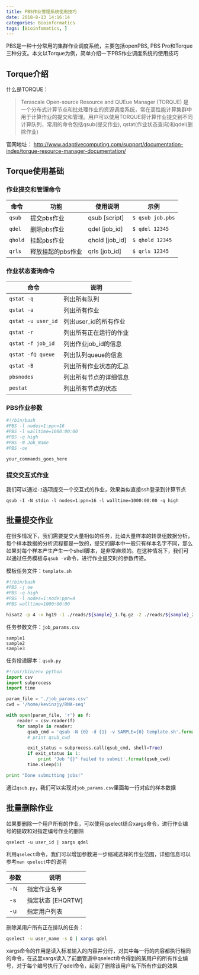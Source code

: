 ```yaml
---
title: PBS作业管理系统使用技巧
date: 2018-8-13 14:16:14
categories: Bioinformatics
tags: [Bioinfomatics, ]
---
```


PBS是一种十分常用的集群作业调度系统，主要包括openPBS, PBS Pro和Torque三种分支。本文以Torque为例，简单介绍一下PBS作业调度系统的使用技巧

## Torque介绍

什么是TORQUE：

> Terascale Open-source Resource and QUEue Manager (TORQUE) 是一个分布式计算节点和批处理作业的资源调度系统，常在高性能计算集群中用于计算作业的提交和管理。用户可以使用TORQUE将计算作业提交到不同计算队列，常用的命令包括qsub(提交作业), qstat(作业状态查询)和qdel(删除作业)

官网地址： http://www.adaptivecomputing.com/support/documentation-index/torque-resource-manager-documentation/

<!-- more -->

## Torque使用基础

### 作业提交和管理命令

| 命令 | 功能 | 使用说明 | 示例 |
|-----|-----|-----|-----|
| `qsub` | 提交pbs作业 | qsub [script] | `$ qsub job.pbs`
| `qdel` | 删除pbs作业 | qdel [job_id] | `$ qdel 12345`
| `qhold` | 挂起pbs作业 | qhold [job_id] | `$ qhold 12345`
| `qrls` | 释放挂起的pbs作业 | qrls [job_id] | `$ qrls 12345`

### 作业状态查询命令

| 命令 | 说明 |
| ---- | ----|
| `qstat -q` | 列出所有队列 |
| `qstat -a` | 列出所有作业 |
| `qstat -u user_id` | 列出user_id的所有作业 |
| `qstat -r` | 列出所有正在运行的作业 |
| `qstat -f job_id` | 列出作业job_id的信息 |
| `qstat -fQ queue` | 列出队列queue的信息 |
| `qstat -B` | 列出所有作业状态的汇总 |
| `pbsnodes` | 列出所有节点的详细信息 |
| `pestat` | 列出所有节点的状态 |

### PBS作业参数

```bash
#!/bin/bash
#PBS -l nodes=1:ppn=16
#PBS -l walltime=1000:00:00
#PBS -q high
#PBS -N Job_Name
#PBS -oe

your_commands_goes_here
```

### 提交交互式作业

我们可以通过`-I`选项提交一个交互式的作业，效果类似直接ssh登录到计算节点

`qsub -I -N stdin -l nodes=1:ppn=16 -l walltime=1000:00:00 -q high`

## 批量提交作业

在很多情况下，我们需要提交大量相似的任务，比如大量样本的转录组数据分析，每个样本数据的分析流程都是一致的，提交的脚本中一般只有样本名字不同，那么如果对每个样本产生产生一个shell脚本，是非常麻烦的。在这种情况下，我们可以通过任务模板与`qsub -v`命令，进行作业提交时的参数传递。

模板任务文件：`template.sh`

```bash
#!/bin/bash
#PBS -j oe
#PBS -q high
#PBS -l nodes=1:node:ppn=4
#PBS walltime=1000:00:00

hisat2 -p 4 -x hg19 -1 ./reads/${sample}_1.fq.gz -2 ./reads/${sample}_2.fq.fz -t | samtools view -bS > ./align/${sample}.bam
```

任务参数文件：`job_params.csv`
```
sample1
sample2
sample3
```

任务投递脚本：`qsub.py`
```python
#!/usr/bin/env python
import csv
import subprocess
import time

param_file = './job_params.csv'
cwd = '/home/kevinzjy/RNA-seq'

with open(param_file, 'r') as f:
    reader = csv.reader(f)
    for sample in reader:
        qsub_cmd = 'qsub -N {0} -d {1} -v SAMPLE={0} template.sh'.format(sample, cwd)
        # print qsub_cwd

        exit_status = subprocess.call(qsub_cmd, shell=True)
        if exit_status is 1:
            print 'Job "{}" failed to submit'.format(qsub_cwd)
        time.sleep(1)

print "Done submitting jobs!"
```

通过`qsub.py`，我们可以实现对`job_params.csv`里面每一行对应的样本数据

## 批量删除作业

如果要删除一个用户所有的作业，可以使用qselect结合xargs命令，进行作业编号的提取和对指定编号作业的删除

`qselect -u user_id | xargs qdel`

利用`qselect`命令，我们可以增加参数进一步缩减选择的作业范围，详细信息可以参考`man qselect`中的说明

| 参数 | 说明 |
| ---  | --- |
| -N | 指定作业名字 |
| -s | 指定状态 [EHQRTW] |
| -u | 指定用户列表 |

删除某用户所有正在排队的任务：

```bash
qselect -u user_name -s Q | xargs qdel
```

xargs命令的作用是读入标准输入的内容并分行，对其中每一行的内容都执行相同的命令，在这里xargs读入了前面管道中qselect命令得到的某用户的所有作业编号，对于每个编号执行了qdel命令，起到了删除该用户名下所有作业的效果
